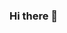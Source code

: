 ### Hi there 👋

<!--
**Mohamed-Ayaan358/Mohamed-Ayaan358** is a ✨ _special_ ✨ repository because its `README.md` (this file) appears on your GitHub profile.

Here are some ideas to get you started:

- 🔭 I’m currently working on village information repository.
- 🌱 I’m currently learning javascript.
- 👯 I’m looking to collaborate on ...
- 🤔 I’m looking for help with django.
- 💬 Ask me about ...
- 📫 How to reach me: www.linkedin.com/in/mohamed-ayaan-1750311b8.
- 😄 Pronouns: ...
- ⚡ Fun fact: If you want an idea you want to make into a business i could help with that.
-->
